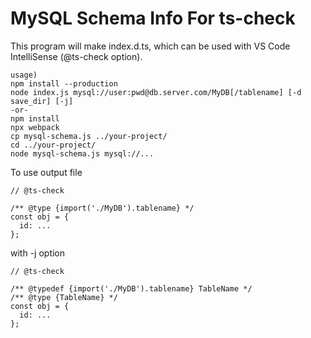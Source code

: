 # MySQL Schema Info For ts-check
This program will make index.d.ts, which can be used with VS Code IntelliSense (@ts-check option).

```
usage)
npm install --production
node index.js mysql://user:pwd@db.server.com/MyDB[/tablename] [-d save_dir] [-j]
-or-
npm install
npx webpack
cp mysql-schema.js ../your-project/
cd ../your-project/
node mysql-schema.js mysql://...
```

To use output file
```
// @ts-check

/** @type {import('./MyDB').tablename} */
const obj = {
  id: ...
};
```

with -j option
```
// @ts-check

/** @typedef {import('./MyDB').tablename} TableName */
/** @type {TableName} */
const obj = {
  id: ...
};
